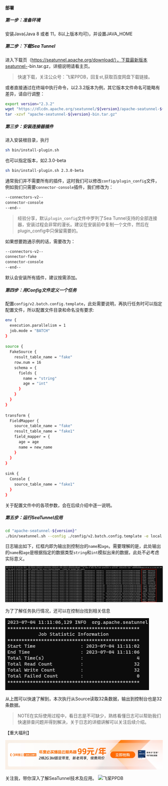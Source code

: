#### 部署
##### 第一步：准备环境
安装Java(Java 8 或者 11，8以上版本均可)，并设置JAVA_HOME

##### 第二步：下载Sea Tunnel
进入下载页（https://seatunnel.apache.org/download/），下载最新版本seatunnel-<version>-bin.tar.gz，详细说明请看主页。

> 快速下载，关注公众号：飞桨PPDB，回复st,获取百度网盘下载链接。

或者直接通过在终端中执行命令，以2.3.2版本为例，其它版本文件命名可能略有差异，请自行调整：
```sh
export version="2.3.2"
wget "https://dlcdn.apache.org/seatunnel/${version}/apache-seatunnel-${version}-bin.tar.gz"
tar -xzvf "apache-seatunnel-${version}-bin.tar.gz"
```

##### 第三步：安装连接器插件
进入安装根目录，执行
```sh
sh bin/install-plugin.sh
```
也可以指定版本，如2.3.0-beta
```sh
sh bin/install-plugin.sh 2.3.0-beta
```

通常我们并不需要所有的插件，这时我们可以修改`config/plugin_config`文件，例如我们只需要`connector-console`插件，我们修改为：
```sh
--connectors-v2--
connector-console
--end--
```
>经验分享，默认`plugin_config`文件中罗列了Sea Tunnel支持的全部连接器，安装过程会非常的漫长。建议在安装前中复制一个文件，然后在plugin_config中只保留需要的。

如果想要跑通示例的话，需要改为：
```sh
--connectors-v2--
connector-fake
connector-console
--end--
```
默认会安装所有插件，建议按需添加。
##### 第四步：用Config文件定义一个任务
配置`config/v2.batch.config.template`，此处需要说明，再执行任务时可以指定配置文件，所以配置文件目录和命名没有要求:
```sh
env {
  execution.parallelism = 1
  job.mode = "BATCH"
}

source {
  FakeSource {
    result_table_name = "fake"
    row.num = 16
    schema = {
      fields {
        name = "string"
        age = "int"
      }
    }
  }
}

transform {
  FieldMapper {
    source_table_name = "fake"
    result_table_name = "fake1"
    field_mapper = {
      age = age
      name = new_name
    }
  }
}

sink {
  Console {
    source_table_name = "fake1"
  }
}
```
关于配置文件中的各项参数，会在后续介绍中逐一说明。

##### 第五步：运行SeaTunnel应用
```sh
cd "apache-seatunnel-${version}"
./bin/seatunnel.sh --config ./config/v2.batch.config.template -e local
```
日志输出如下，红框内即为输出到控制台的`name`和`age`。需要理解的是，此处输出的`name`和`age`是根据指定的数据类型`string`和`int`模拟出来的数据，此处不必考虑实际意义。

![SeaTunnel日志](./img/log-value.png)

为了了解任务执行情况，还可以在控制台找到相关信息

![SeaTunnel日志](./img/log-infor.png)

从上图可以快速了解到，本次执行从Source读取32条数据，输出到控制台也是32条数据。
> NOTE在实际使用过程中，看日志是不可缺少，熟练看懂日志可以帮助我们快速排查问题并得到解决，关于日志的详细讲解可以关注后续介绍。


【重大福利】

[![阿里云](./img/aliyun99.jpg)](https://www.aliyun.com/minisite/goods?userCode=m87ienyv)


关注我，带你深入了解SeaTunnel技术及应用。
![飞桨PPDB](https://ai-studio-static-online.cdn.bcebos.com/e939f12ab7034a069fb4581dec21bb233473ed75fdd543d683982921ddb69167)